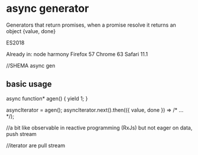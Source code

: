 # async generator

Generators that return promises, when a promise resolve it returns an object {value, done}

ES2018

Already in:
node harmony
Firefox 57
Chrome 63
Safari 11.1

//SHEMA async gen

## basic usage

async function* agen() {
    yield 1;
}

asyncIterator = agen();
asyncIterator.next().then(({ value, done }) => /* ... */);

//a bit like observable in reactive programming (RxJs) but not eager on data, push stream

//iterator are pull stream